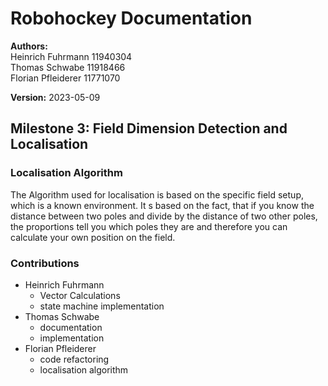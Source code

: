 # Robohockey Documentation
**Authors:**</br>
Heinrich Fuhrmann 11940304 </br>
Thomas Schwabe 11918466</br>
Florian Pfleiderer 11771070</br>

**Version:** 
2023-05-09

## Milestone 3: Field Dimension Detection and Localisation

### Localisation Algorithm
The Algorithm used for localisation is based on the specific field setup, which is a known environment.
It s based on the fact, that if you know the distance between two poles and divide by the distance of two other poles, the proportions tell you
which poles they are and therefore you can calculate your own position on the field.


### Contributions
- Heinrich Fuhrmann
    - Vector Calculations
    - state machine implementation
- Thomas Schwabe
    - documentation
    - implementation 
- Florian Pfleiderer
    - code refactoring
    - localisation algorithm

